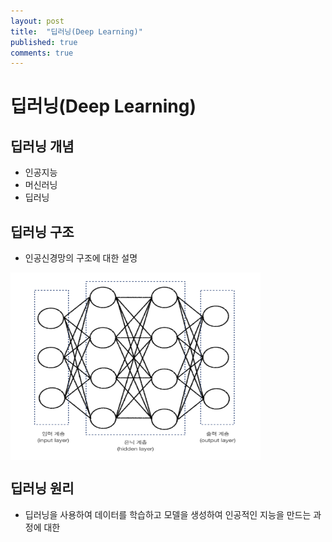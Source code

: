 ```yaml
---
layout: post
title:  "딥러닝(Deep Learning)"
published: true
comments: true
---
```


# 딥러닝(Deep Learning)

## 딥러닝 개념
 - 인공지능
 - 머신러닝
 - 딥러닝


## 딥러닝 구조
 - 인공신경망의 구조에 대한 설명



<img src="../images/2022-07-04-deeplearning/dnn.png" height="300px" width="400px"  align="center">  



## 딥러닝 원리

 - 딥러닝을 사용하여 데이터를 학습하고 모델을 생성하여 인공적인 지능을 만드는 과정에 대한 
